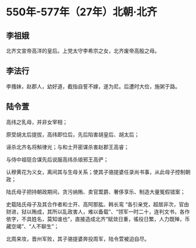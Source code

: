 # 550年-577年（27年）北朝·北齐

## 李祖娥

北齐文宣帝高洋的皇后。上党太守李希宗之女，北齐废帝高殷之母。

## 李法行

李搔妹，赵郡人，幼好道，截指自誓不嫁，遂为尼。后遭时大俭，施粥于路。

## 陆令萱

高纬之乳母，并非女宰相；

原受胡太后提拔，高纬即位后，先后陷害胡皇后、胡太后；

诬杀北齐名将斛律光；与和士开密谋杀害赵郡王高睿；

与侍中祖珽合谋先后说服高纬杀琅邪王高俨；

认穆黄花为义女，离间其与生母关系；使其子骆提婆任录尚书事，从此母子控制朝政；

陆氏母子把持朝政期间，贪污纳贿、卖官鬻爵、奢侈享乐、制造大量冤假错案；

史载陆氏母子及其合作者和士开、高阿那肱、韩长鸾 “各引亲党，超居非次，官由财进，狱以贿成，其所以乱政害人，难以备载”、“领军一时二十，连判文书，各作依字，不具姓名，莫知谁也”，直接造成北齐“赋敛日重，徭役日繁，人力既殚，币藏空竭”、“人不聊生”；

北周来攻，晋州军败，其子骆提婆奔投周军，陆令萱被迫自尽。

